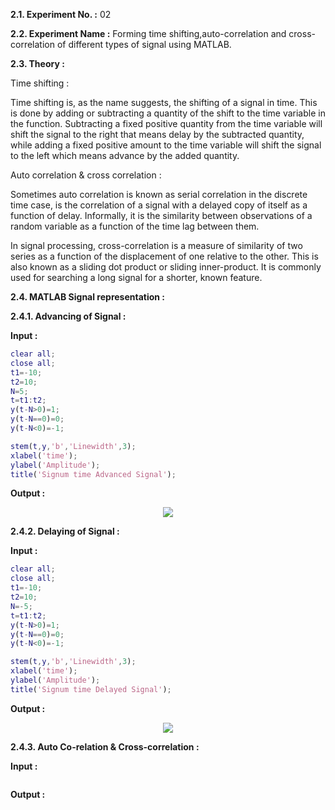 
**2.1. Experiment No. :** 02

**2.2. Experiment Name :** Forming time shifting,auto-correlation and cross-correlation of different types of signal using MATLAB.

**2.3. Theory :**

Time shifting :

Time shifting is, as the name suggests, the shifting of a signal in time. This is done by adding or subtracting a quantity of the shift to the time variable in the function. Subtracting a fixed positive quantity from the time variable will shift the signal to the right that means delay by the subtracted quantity, while adding a fixed positive amount to the time variable will shift the signal to the left which means advance by the added quantity.

Auto correlation & cross correlation :

Sometimes auto correlation is known as serial correlation in the discrete time case, is the correlation of a signal with a delayed copy of itself as a function of delay. Informally, it is the similarity between observations of a random variable as a function of the time lag between them.

In signal processing, cross-correlation is a measure of similarity of two series as a function of the displacement of one relative to the other. This is also known as a sliding dot product or sliding inner-product. It is commonly used for searching a long signal for a shorter, known feature.

**2.4. MATLAB Signal representation :**

**2.4.1. Advancing of Signal :**

**Input :**

```matlab
clear all;
close all;
t1=-10;
t2=10;
N=5;
t=t1:t2;
y(t-N>0)=1;
y(t-N==0)=0;
y(t-N<0)=-1;

stem(t,y,'b','Linewidth',3);
xlabel('time');
ylabel('Amplitude');
title('Signum time Advanced Signal');

```

**Output :**

<p align="center">
  <img src="https://github.com/labib1910024/ECE-4124_1910024/assets/87533597/5e364144-6941-4a1a-beee-a6e2d62c7a4">
</p>




**2.4.2. Delaying of Signal :** 

**Input :**

```matlab
clear all;
close all;
t1=-10;
t2=10;
N=-5;
t=t1:t2;
y(t-N>0)=1;
y(t-N==0)=0;
y(t-N<0)=-1;

stem(t,y,'b','Linewidth',3);
xlabel('time');
ylabel('Amplitude');
title('Signum time Delayed Signal');
```

**Output :**

<p align="center">
 
  <img src="https://github.com/labib1910024/ECE-4124_1910024/assets/87533597/b0f7b3c1-ed8a-4798-bac3-53aed76aea3c">
</p>



**2.4.3. Auto Co-relation & Cross-correlation :** 

**Input :**

```matlab

```

**Output :**

<p align="center">
  <img src="">
</p>


  
 

